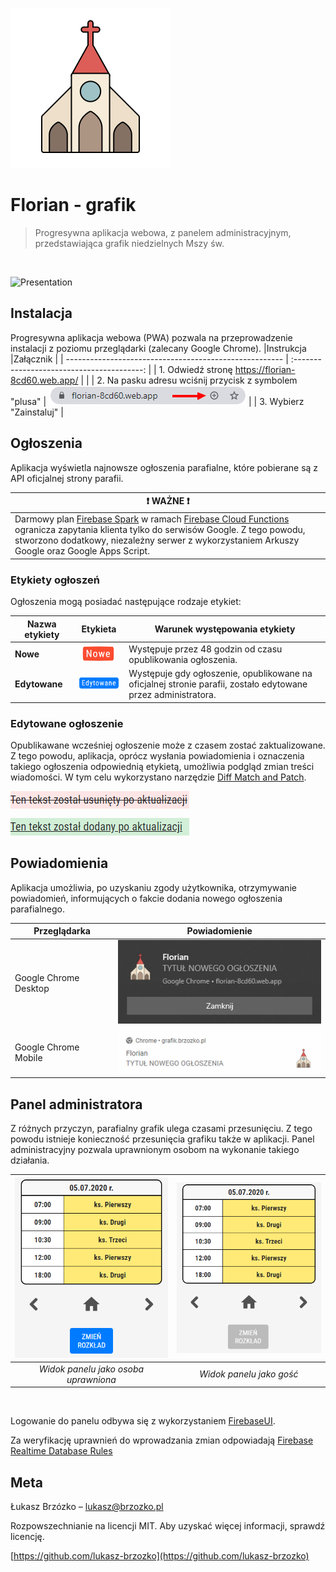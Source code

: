 [![Grafik parafialny](./readme-assets/logo.svg)](https://florian-8cd60.web.app/)

# Florian - grafik

> Progresywna aplikacja webowa, z panelem administracyjnym, przedstawiająca grafik niedzielnych Mszy św.

 </br>

![Presentation](readme-assets/presentation.gif)

## Instalacja

Progresywna aplikacja webowa (PWA) pozwala na przeprowadzenie instalacji z poziomu przeglądarki (zalecany Google Chrome).
|Instrukcja |Załącznik |
| ------------------------------------------------------ | :----------------------------------------: |
| 1. Odwiedź stronę https://florian-8cd60.web.app/ | |
| 2. Na pasku adresu wciśnij przycisk z symbolem "plusa" | ![Presentation](readme-assets/install.png) |
| 3. Wybierz "Zainstaluj" |

## Ogłoszenia

Aplikacja wyświetla najnowsze ogłoszenia parafialne, które pobierane są z API oficjalnej strony parafii.

| :exclamation: WAŻNE :exclamation:                                                                                                                                                                                                                                                                                                           |
| ------------------------------------------------------------------------------------------------------------------------------------------------------------------------------------------------------------------------------------------------------------------------------------------------------------------------------------------- |
| Darmowy plan [Firebase Spark](https://firebase.google.com/pricing#cloud-functions) w ramach [Firebase Cloud Functions](https://firebase.google.com/products/functions) ogranicza zapytania klienta tylko do serwisów Google. Z tego powodu, stworzono dodatkowy, niezależny serwer z wykorzystaniem Arkuszy Google oraz Google Apps Script. |

### Etykiety ogłoszeń

Ogłoszenia mogą posiadać następujące rodzaje etykiet:

| Nazwa etykiety |                      Etykieta                       | Warunek występowania etykiety                                                                                 |
| -------------- | :-------------------------------------------------: | ------------------------------------------------------------------------------------------------------------- |
| **Nowe**       |     ![New label](./readme-assets/label-new.png)     | Występuje przez 48 godzin od czasu opublikowania ogłoszenia.                                                  |
| **Edytowane**  | ![Updated label](./readme-assets/label-updated.png) | Występuje gdy ogłoszenie, opublikowane na oficjalnej stronie parafii, zostało edytowane przez administratora. |

### Edytowane ogłoszenie

Opublikawane wcześniej ogłoszenie może z czasem zostać zaktualizowane. Z tego powodu, aplikacja, oprócz wysłania powiadomienia i oznaczenia takiego ogłoszenia odpowiednią etykietą, umożliwia podgląd zmian treści wiadomości. W tym celu wykorzystano narzędzie [Diff Match and Patch](https://github.com/google/diff-match-patch).

![Diff text](./readme-assets/diff-text.png)

## Powiadomienia

Aplikacja umożliwia, po uzyskaniu zgody użytkownika, otrzymywanie powiadomień, informujących o fakcie dodania nowego ogłoszenia parafialnego.

| Przeglądarka          |                     Powiadomienie                      |
| --------------------- | :----------------------------------------------------: |
| Google Chrome Desktop |    ![Presentation](readme-assets/notification.png)     |
| Google Chrome Mobile  | ![Presentation](readme-assets/notification-mobile.png) |

## Panel administratora

Z różnych przyczyn, parafialny grafik ulega czasami przesunięciu. Z tego powodu istnieje konieczność przesunięcia grafiku także w aplikacji. Panel administracyjny pozwala uprawnionym osobom na wykonanie takiego działania.

| ![Admin panel](./readme-assets/admin.png) | ![Admin panel Guest](./readme-assets/admin-guest.png) |
| :---------------------------------------: | :---------------------------------------------------: |
|   _Widok panelu jako osoba uprawniona_    |               _Widok panelu jako gość_                |

</br>

Logowanie do panelu odbywa się z wykorzystaniem [FirebaseUI](https://github.com/firebase/firebaseui-web).

Za weryfikację uprawnień do wprowadzania zmian odpowiadają [Firebase Realtime Database Rules](https://firebase.google.com/docs/database/security)

## Meta

Łukasz Brzózko – lukasz@brzozko.pl

Rozpowszechnianie na licencji MIT. Aby uzyskać więcej informacji, sprawdź licencję.

[https://github.com/lukasz-brzozko](https://github.com/lukasz-brzozko)
